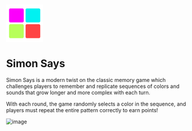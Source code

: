 <img src="https://raw.githubusercontent.com/TaigaTi/Simon-Says/main/public/simon-says-logo.png" width="100px" alt="Simon Says Logo">

# Simon Says
Simon Says is a modern twist on the classic memory game which challenges players to remember and replicate sequences of colors and sounds that grow longer and more complex with each turn. 

With each round, the game randomly selects a color in the sequence, and players must repeat the entire pattern correctly to earn points!

![image](https://github.com/user-attachments/assets/dae65a7d-4be7-4151-95ae-9b9391ffc5ff)
